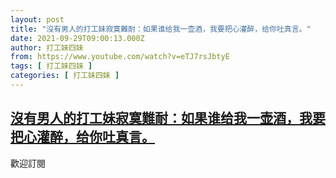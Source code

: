 ```yaml
---
layout: post
title: "沒有男人的打工妹寂寞難耐：如果谁给我一壶酒，我要把心灌醉，给你吐真言。"
date: 2021-09-29T09:00:13.000Z
author: 打工妹四妹
from: https://www.youtube.com/watch?v=eTJ7rsJbtyE
tags: [ 打工妹四妹 ]
categories: [ 打工妹四妹 ]
---
```

<!--1632906013000-->
[沒有男人的打工妹寂寞難耐：如果谁给我一壶酒，我要把心灌醉，给你吐真言。](https://www.youtube.com/watch?v=eTJ7rsJbtyE)
------

<div>
歡迎訂閱
</div>
